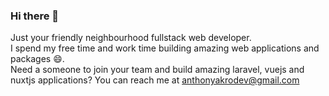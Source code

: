 ### Hi there 👋

Just your friendly neighbourhood fullstack web developer. 
<br>
I spend my free time and work time building amazing web applications and packages 😄. 
<br>
Need a someone to join your team and build amazing laravel, vuejs and nuxtjs applications? You can reach me at [anthonyakrodev@gmail.com](mailto:anthonyakrodev@gmail.com) 

<!--
**a4anthony/a4anthony** is a ✨ _special_ ✨ repository because its `README.md` (this file) appears on your GitHub profile.

Here are some ideas to get you started:

- 🔭 I’m currently working on ...
- 🌱 I’m currently learning ...
- 👯 I’m looking to collaborate on ...
- 🤔 I’m looking for help with ...
- 💬 Ask me about ...
- 📫 How to reach me: ...
- 😄 Pronouns: ...
- ⚡ Fun fact: ...
-->
